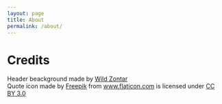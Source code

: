 ```yaml
---
layout: page
title: About
permalink: /about/
---
```


<h1>Credits</h1>

<div>Header beackground made by <a href="https://www.flickr.com/photos/28677423@N03/4326653673/in/set-72157623177812998">Wild Zontar</a></div>

<div>Quote icon made by <a href="http://www.freepik.com" title="Freepik">Freepik</a> from <a href="http://www.flaticon.com" title="Flaticon">www.flaticon.com</a> is licensed under <a href="http://creativecommons.org/licenses/by/3.0/" title="Creative Commons BY 3.0">CC BY 3.0</a></div>
